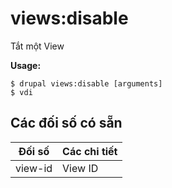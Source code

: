 # views:disable
Tắt một View

**Usage:**
```
$ drupal views:disable [arguments]
$ vdi  
```

## Các đối số có sẵn
Đối số | Các chi tiết
---------|-------------
view-id | View ID

